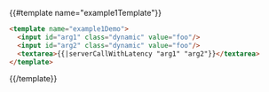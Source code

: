 {{#template name="example1Template"}}
```html
<template name="example1Demo">
  <input id="arg1" class="dynamic" value="foo"/>
  <input id="arg2" class="dynamic" value="foo"/>
  <textarea>{{|serverCallWithLatency "arg1" "arg2"}}</textarea>
</template>
```
{{/template}}
